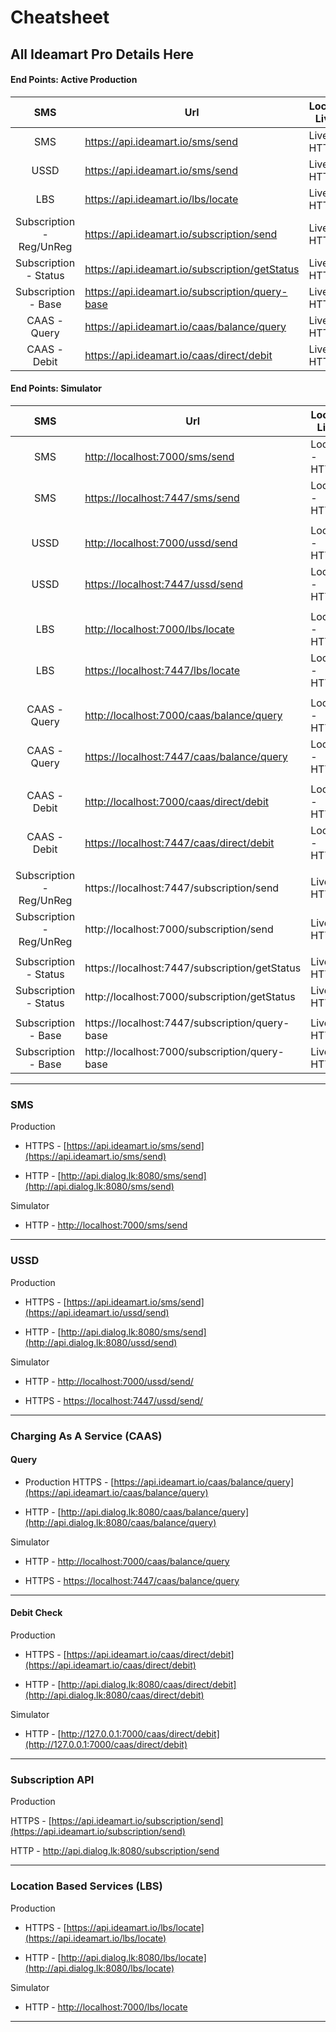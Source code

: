 Cheatsheet
==========

All Ideamart Pro Details Here
----

#### End Points: Active Production 


|      SMS     | Url                                          | Local / Live  |
|:------------:|----------------------------------------------|---------------|
| SMS          | https://api.ideamart.io/sms/send               | Live - HTTPS  |
| USSD         | https://api.ideamart.io/sms/send               | Live - HTTPS  |
| LBS          | https://api.ideamart.io/lbs/locate             | Live - HTTPS  |
| Subscription - Reg/UnReg | https://api.ideamart.io/subscription/send      | Live - HTTPS  |
| Subscription - Status | https://api.ideamart.io/subscription/getStatus      | Live - HTTPS  |
| Subscription - Base | https://api.ideamart.io/subscription/query-base      | Live - HTTPS  |
| CAAS - Query | https://api.ideamart.io/caas/balance/query     | Live - HTTPS  |
| CAAS - Debit | https://api.ideamart.io/caas/direct/debit      | Live - HTTPS  |


#### End Points: Simulator

|      SMS     | Url                                          | Local / Live  |
|:------------:|----------------------------------------------|---------------|
| SMS          | [http://localhost:7000/sms/send](http://localhost:7000/sms/send)              | Local - HTTPS |
| SMS          | [https://localhost:7447/sms/send](http://localhost:7447/sms/send)              | Local - HTTP  |
|              |     |       |     
| USSD         | [http://localhost:7000/ussd/send](http://localhost:7000/ussd/send)              | Local - HTTP  
| USSD         | [https://localhost:7447/ussd/send](https://localhost:7447/ussd/send)           | Local - HTTPS |
|              |     |       | 
| LBS          | [http://localhost:7000/lbs/locate](http://localhost:7000/lbs/locate)             | Local - HTTP  |
| LBS          | [https://localhost:7447/lbs/locate](https://localhost:7447/lbs/locate)            | Local - HTTPS |
|              |     |       | 
| CAAS - Query | [http://localhost:7000/caas/balance/query](http://localhost:7000/caas/balance/query)     | Local - HTTP  |
| CAAS - Query | [https://localhost:7447/caas/balance/query](https://localhost:7447/caas/balance/query)   | Local - HTTPS |
|              |     |       | 
| CAAS - Debit | [http://localhost:7000/caas/direct/debit](http://localhost:7000/caas/direct/debit)      | Local - HTTP  |
| CAAS - Debit | [https://localhost:7447/caas/direct/debit](https://localhost:7447/caas/direct/debit)     | Local - HTTPS |
|              |     |       | 
| Subscription - Reg/UnReg | https://localhost:7447/subscription/send      | Live - HTTPS  |
| Subscription - Reg/UnReg | http://localhost:7000/subscription/send  | Live - HTTP   |
|              |     |       | 
| Subscription - Status | https://localhost:7447/subscription/getStatus      | Live - HTTPS  |
| Subscription - Status | http://localhost:7000/subscription/getStatus  | Live - HTTP   |
|              |     |       | 
| Subscription - Base | https://localhost:7447/subscription/query-base      | Live - HTTPS  |
| Subscription - Base | http://localhost:7000/subscription/query-base  | Live - HTTP   |
----
### SMS

Production

- HTTPS - [https://api.ideamart.io/sms/send](https://api.ideamart.io/sms/send)

- HTTP  - [http://api.dialog.lk:8080/sms/send](http://api.dialog.lk:8080/sms/send)

Simulator

- HTTP  - [http://localhost:7000/sms/send](http://localhost:7000/sms/send)

----

### USSD

Production

- HTTPS - [https://api.ideamart.io/sms/send](https://api.ideamart.io/ussd/send)

- HTTP - [http://api.dialog.lk:8080/sms/send](http://api.dialog.lk:8080/ussd/send)

Simulator

- HTTP - [http://localhost:7000/ussd/send/](http://localhost:7000/ussd/send/)

- HTTPS - [https://localhost:7447/ussd/send/](https://localhost:7447/ussd/send/)

----
### Charging As A Service  (CAAS)

#### Query

- Production
HTTPS - [https://api.ideamart.io/caas/balance/query](https://api.ideamart.io/caas/balance/query)

- HTTP - [http://api.dialog.lk:8080/caas/balance/query](http://api.dialog.lk:8080/caas/balance/query)

Simulator

- HTTP - [http://localhost:7000/caas/balance/query](http://localhost:7000/caas/balance/query)

- HTTPS - [https://localhost:7447/caas/balance/query](https://localhost:7447/caas/balance/query)



----

#### Debit Check

Production

- HTTPS - [https://api.ideamart.io/caas/direct/debit](https://api.ideamart.io/caas/direct/debit)

- HTTP - [http://api.dialog.lk:8080/caas/direct/debit](http://api.dialog.lk:8080/caas/direct/debit)

Simulator

- HTTP - [http://127.0.0.1:7000/caas/direct/debit](http://127.0.0.1:7000/caas/direct/debit)

-----
### Subscription API
Production

HTTPS - [https://api.ideamart.io/subscription/send](https://api.ideamart.io/subscription/send)

HTTP - [http://api.dialog.lk:8080/subscription/send ](http://api.dialog.lk:8080/subscription/send)

----
### Location Based Services (LBS)
Production

- HTTPS - [https://api.ideamart.io/lbs/locate](https://api.ideamart.io/lbs/locate)

- HTTP - [http://api.dialog.lk:8080/lbs/locate](http://api.dialog.lk:8080/lbs/locate)

Simulator

- HTTP - [http://localhost:7000/lbs/locate](http://localhost:7000/lbs/locate)




----



